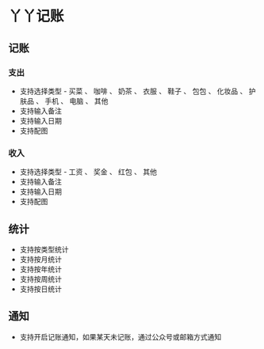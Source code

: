 # 丫丫记账

## 记账

### 支出

- 支持选择类型 - 买菜 、 咖啡 、 奶茶 、 衣服 、 鞋子 、 包包 、 化妆品 、 护肤品 、 手机 、 电脑 、 其他
- 支持输入备注
- 支持输入日期
- 支持配图

### 收入

- 支持选择类型 - 工资 、 奖金 、 红包 、 其他
- 支持输入备注
- 支持输入日期
- 支持配图

## 统计

- 支持按类型统计
- 支持按月统计
- 支持按年统计
- 支持按周统计
- 支持按日统计

## 通知

- 支持开启记账通知，如果某天未记账，通过公众号或邮箱方式通知
